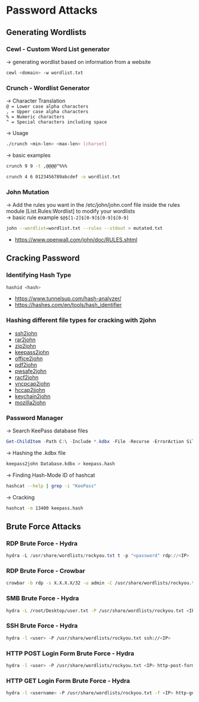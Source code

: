 # Password Attacks
## Generating Wordlists
### Cewl - Custom Word List generator

-> generating wordlist based on information from a website
```bash
cewl <domain> -w wordlist.txt
```

### Crunch - Wordlist Generator
-> Character Translation  
`@ = Lower case alpha characters`  
`, = Upper case alpha characters`  
`% = Numeric characters`  
`^ = Special characters including space`  

-> Usage
```bash
./crunch <min-len> <max-len> [charset]
```

-> basic examples
```bash
crunch 9 9 -t ,@@@@^%%%
```
```bash
crunch 4 6 0123456789abcdef -o wordlist.txt
```

### John Mutation
-> Add the rules you want in the /etc/john/john.conf file inside the rules module [List.Rules:Wordlist] to modify your wordlists  
-> basic rule example `$@$[1-2]$[0-9]$[0-9]$[0-9]`
```bash
john --wordlist=wordlist.txt --rules --stdout > mutated.txt
```
- https://www.openwall.com/john/doc/RULES.shtml

## Cracking Password
### Identifying Hash Type
```bash
hashid <hash>
```
- https://www.tunnelsup.com/hash-analyzer/
- https://hashes.com/en/tools/hash_identifier

### Hashing different file types for cracking with 2john
- [ssh2john](https://github.com/piyushcse29/john-the-ripper/blob/master/src/ssh2john.c)  
- [rar2john](https://github.com/piyushcse29/john-the-ripper/blob/master/src/rar2john.c)  
- [zip2john](https://github.com/piyushcse29/john-the-ripper/blob/master/src/zip2john.c)  
- [keepass2john](https://github.com/piyushcse29/john-the-ripper/blob/master/src/keepass2john.c)  
- [office2john](https://github.com/piyushcse29/john-the-ripper/blob/master/src/office2john.c)  
- [pdf2john](https://github.com/piyushcse29/john-the-ripper/blob/master/src/pdf2john.c)  
- [pwsafe2john](https://github.com/piyushcse29/john-the-ripper/blob/master/src/pwsafe2john.c)  
- [racf2john](https://github.com/piyushcse29/john-the-ripper/blob/master/src/racf2john.c)  
- [vncpcap2john](https://github.com/piyushcse29/john-the-ripper/blob/master/src/vncpcap2john.cpp)  
- [hccap2jjohn](https://github.com/piyushcse29/john-the-ripper/blob/master/src/hccap2john.c)  
- [keychain2john](https://github.com/piyushcse29/john-the-ripper/blob/master/src/keychain2john.c)  
- [mozilla2john](https://github.com/piyushcse29/john-the-ripper/blob/master/src/mozilla2john.c)  

### Password Manager
-> Search KeePass database files
```powershell
Get-ChildItem -Path C:\ -Include *.kdbx -File -Recurse -ErrorAction SilentlyContinue
```

-> Hashing the .kdbx file
```bash
keepass2john Database.kdbx > keepass.hash   
```

-> Finding Hash-Mode ID of hashcat
```bash
hashcat --help | grep -i "KeePass"
```

-> Cracking
```bash
hashcat -m 13400 keepass.hash
```

## Brute Force Attacks
### RDP Brute Force - Hydra
```powershell
hydra -L /usr/share/wordlists/rockyou.txt t -p "<password" rdp://<IP>
```

### RDP Brute Force - Crowbar
```bash
crowbar -b rdp -s X.X.X.X/32 -u admin -C /usr/share/wordlists/rockyou.txt -n 1
```

### SMB Brute Force - Hydra
```bash
hydra -L /root/Desktop/user.txt -P /usr/share/wordlists/rockyou.txt <IP> smb
```

### SSH Brute Force - Hydra
```bash
hydra -l <user> -P /usr/share/wordlists/rockyou.txt ssh://<IP>
```

### HTTP POST Login Form Brute Force - Hydra
```bash
hydra -l <user> -P /usr/share/wordlists/rockyou.txt <IP> http-post-form "/login.php:user=admin&pass=^PASS^:Invalid Login" -vV -f
```

### HTTP GET Login Form Brute Force - Hydra
```bash
hydra -l <username> -P /usr/share/wordlists/rockyou.txt -f <IP> http-get /login
```
